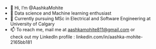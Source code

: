 - 👋 Hi, I’m @AashkaMohite
- 👀 Data science and Machine learning enthusiast
- 🌱 Currently pursuing MSc in Electrical and Software Engineering at University of Calgary 
- 📫 To reach me, mail me at aashkamohite811@gmail.com or <br>
     check out my LinkedIn profile : linkedin.com/in/aashka-mohite-2165bb181

<!---
AashkaMohite/AashkaMohite is a ✨ special ✨ repository because its `README.md` (this file) appears on your GitHub profile.
You can click the Preview link to take a look at your changes.
--->

